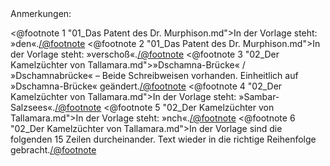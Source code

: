 <div class="anmerkungen">Anmerkungen:</div>

<@footnote 1 "01_Das Patent des Dr. Murphison.md">In der Vorlage steht: »den«.</@footnote>
<@footnote 2 "01_Das Patent des Dr. Murphison.md">In der Vorlage steht: »verschoß«.</@footnote>
<@footnote 3 "02_Der Kamelzüchter von Tallamara.md">»Dschamna-Brücke« / »Dschamnabrücke« – Beide Schreibweisen vorhanden. Einheitlich auf »Dschamna-Brücke« geändert.</@footnote>
<@footnote 4 "02_Der Kamelzüchter von Tallamara.md">In der Vorlage steht: »Sambar-Salzsees«.</@footnote>
<@footnote 5 "02_Der Kamelzüchter von Tallamara.md">In der Vorlage steht: »nch«.</@footnote>
<@footnote 6 "02_Der Kamelzüchter von Tallamara.md">In der Vorlage sind die folgenden 15 Zeilen durcheinander. Text wieder in die richtige Reihenfolge gebracht.</@footnote>


